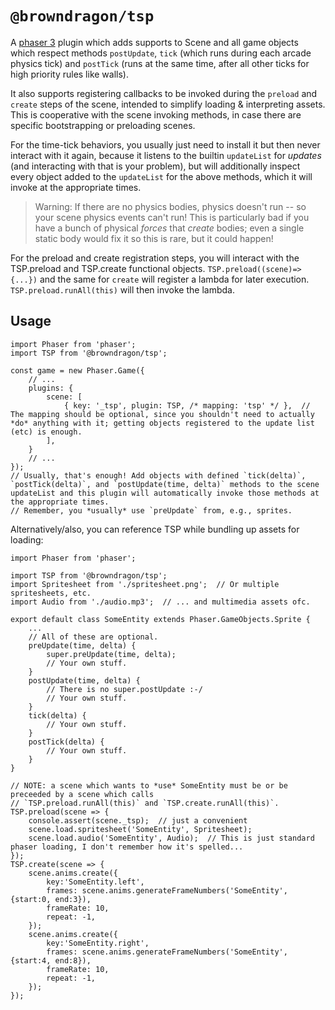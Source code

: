 # `@browndragon/tsp`

A [phaser 3](phaser.io) plugin which adds supports to Scene and all game objects which respect methods `postUpdate`, `tick` (which runs during each arcade physics tick) and `postTick` (runs at the same time, after all other ticks for high priority rules like walls).

It also supports registering callbacks to be invoked during the `preload` and `create` steps of the scene, intended to simplify loading & interpreting assets. This is cooperative with the scene invoking methods, in case there are specific bootstrapping or preloading scenes.

For the time-tick behaviors, you usually just need to install it but then never interact with it again, because it listens to the builtin `updateList` for *updates* (and interacting with that is your problem), but will additionally inspect every object added to the `updateList` for the above methods, which it will invoke at the appropriate times.

> Warning: If there are no physics bodies, physics doesn't run -- so your scene physics events can't run! This is particularly bad if you have a bunch of physical *forces* that *create* bodies; even a single static body would fix it so this is rare, but it could happen!

For the preload and create registration steps, you will interact with the TSP.preload and TSP.create functional objects. `TSP.preload((scene)=>{...})` and the same for `create` will register a lambda for later execution. `TSP.preload.runAll(this)` will then invoke the lambda.

## Usage

```
import Phaser from 'phaser';
import TSP from '@browndragon/tsp';

const game = new Phaser.Game({
    // ...
    plugins: {
        scene: [
            { key: '_tsp', plugin: TSP, /* mapping: 'tsp' */ },  // The mapping should be optional, since you shouldn't need to actually *do* anything with it; getting objects registered to the update list (etc) is enough.
        ],
    }
    // ...
});
// Usually, that's enough! Add objects with defined `tick(delta)`, `postTick(delta)`, and `postUpdate(time, delta)` methods to the scene updateList and this plugin will automatically invoke those methods at the appropriate times.
// Remember, you *usually* use `preUpdate` from, e.g., sprites.
```

Alternatively/also, you can reference TSP while bundling up assets for loading:
```
import Phaser from 'phaser';

import TSP from '@browndragon/tsp';
import Spritesheet from './spritesheet.png';  // Or multiple spritesheets, etc.
import Audio from './audio.mp3';  // ... and multimedia assets ofc.

export default class SomeEntity extends Phaser.GameObjects.Sprite {
    ...
    // All of these are optional.
    preUpdate(time, delta) {
        super.preUpdate(time, delta);
        // Your own stuff.
    }
    postUpdate(time, delta) {
        // There is no super.postUpdate :-/
        // Your own stuff.
    }
    tick(delta) {
        // Your own stuff.
    }
    postTick(delta) {
        // Your own stuff.
    }
}

// NOTE: a scene which wants to *use* SomeEntity must be or be preceeded by a scene which calls
// `TSP.preload.runAll(this)` and `TSP.create.runAll(this)`.
TSP.preload(scene => {
    console.assert(scene._tsp);  // just a convenient
    scene.load.spritesheet('SomeEntity', Spritesheet);
    scene.load.audio('SomeEntity', Audio);  // This is just standard phaser loading, I don't remember how it's spelled...
});
TSP.create(scene => {
    scene.anims.create({
        key:'SomeEntity.left',
        frames: scene.anims.generateFrameNumbers('SomeEntity', {start:0, end:3}),
        frameRate: 10,
        repeat: -1,
    });
    scene.anims.create({
        key:'SomeEntity.right',
        frames: scene.anims.generateFrameNumbers('SomeEntity', {start:4, end:8}),
        frameRate: 10,
        repeat: -1,
    });
});
```